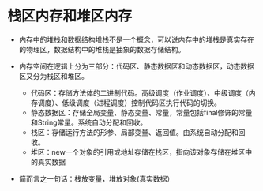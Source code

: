 
# 栈区内存和堆区内存

- 内存中的堆栈和数据结构堆栈不是一个概念，可以说内存中的堆栈是真实存在的物理区，数据结构中的堆栈是抽象的数据存储结构。

- 内存空间在逻辑上分为三部分：代码区、静态数据区和动态数据区，动态数据区又分为栈区和堆区。
    - 代码区：存储方法体的二进制代码。高级调度（作业调度）、中级调度（内存调度）、低级调度（进程调度）控制代码区执行代码的切换。
    - 静态数据区：存储全局变量、静态变量、常量，常量包括final修饰的常量和String常量。系统自动分配和回收。
    - 栈区：存储运行方法的形参、局部变量、返回值。由系统自动分配和回收。
    - 堆区：new一个对象的引用或地址存储在栈区，指向该对象存储在堆区中的真实数据

- 简而言之一句话：栈放变量，堆放对象(真实数据）